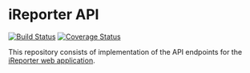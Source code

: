 # iReporter API

[![Build Status](https://travis-ci.org/khwilo/ireporter-API.svg?branch=ft-get-one-redflag-162336816)](https://travis-ci.org/khwilo/ireporter-API) [![Coverage Status](https://coveralls.io/repos/github/khwilo/ireporter-API/badge.svg?branch=ft-get-one-redflag-162336816)](https://coveralls.io/github/khwilo/ireporter-API?branch=ft-get-one-redflag-162336816)

This repository consists of implementation of the API endpoints for the [iReporter web application](https://khwilo.github.io/iReporter/UI/).  
